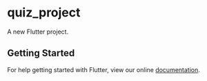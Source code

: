 # quiz_project

A new Flutter project.

## Getting Started

For help getting started with Flutter, view our online
[documentation](https://flutter.io/).
